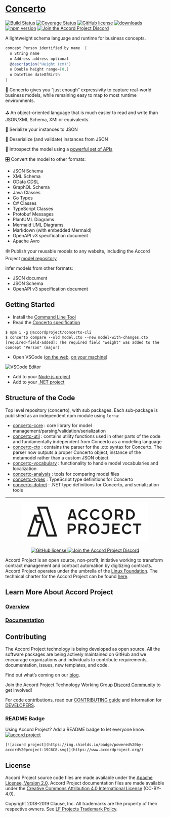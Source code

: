 <h1>
<a href="https://www.accordproject.org/projects/concerto">
Concerto
</a>
</h1>

<a href="https://github.com/accordproject/concerto/actions/workflows/build.yml/badge.svg"><img src="https://github.com/accordproject/concerto/actions/workflows/build.yml/badge.svg" alt="Build Status"></a>
<a href="https://coveralls.io/github/accordproject/concerto?branch=main"><img src="https://coveralls.io/repos/github/accordproject/concerto/badge.svg?branch=main" alt="Coverage Status"></a>
<a href="./LICENSE"><img src="https://img.shields.io/github/license/accordproject/concerto?color=bright-green" alt="GitHub license"></a>
<a href="https://www.npmjs.com/package/@accordproject/concerto-core"><img src="https://img.shields.io/npm/dm/@accordproject/concerto-core" alt="downloads"></a>
<a href="https://badge.fury.io/js/%40accordproject%2Fconcerto-cli"><img src="https://badge.fury.io/js/%40accordproject%2Fconcerto-cli.svg" alt="npm version"></a>
<a href="https://discord.gg/Zm99SKhhtA">
<img src="https://img.shields.io/badge/Accord%20Project-Join%20Discord-blue" alt="Join the Accord Project Discord"/>
</a>

A lightweight schema language and runtime for business concepts.

```cs
concept Person identified by name  {
  o String name
  o Address address optional
  @description("Height (cm)")
  o Double height range=[0,]
  o DateTime dateOfBirth 
}
```

🏢 Concerto gives you “just enough” expressivity to capture real-world business models, while remaining easy to map to most runtime environments.

⛳ An object-oriented language that is much easier to read and write than JSON/XML Schema, XMI or equivalents.

📄 Serialize your instances to JSON

🍪 Deserialize (and validate) instances from JSON

🔎 Introspect the model using a [powerful set of APIs](https://docs.accordproject.org/docs/model-api.html)

🎛 Convert the model to other formats:
- JSON Schema
- XML Schema
- OData CDSL
- GraphQL Schema
- Java Classes
- Go Types
- C# Classes
- TypeScript Classes
- Protobuf Messages
- PlantUML Diagrams
- Mermaid UML Diagrams
- Markdown (with embedded Mermaid)
- OpenAPI v3 specification document
- Apache Avro

🕸 Publish your reusable models to any website, including the Accord Project [model repository](https://models.accordproject.org)

Infer models from other formats:
- JSON document
- JSON Schema
- OpenAPI v3 specification document

## Getting Started

- Install the [Command Line Tool](https://docs.accordproject.org/docs/ref-concerto-cli.html)
- Read the [Concerto specification](https://docs.accordproject.org/docs/model-concerto.html)

```console
$ npm i -g @accordproject/concerto-cli
$ concerto compare --old model.cto --new model-with-changes.cto 
[required-field-added]: The required field "weight" was added to the concept "Person" (major) 
```

- Open VSCode ([on the web](https://github.dev/accordproject/models/blob/master/src/address%400.2.0.cto), [on your machine](https://marketplace.visualstudio.com/items?itemName=accordproject.cicero-vscode-extension))

![VSCode Editor](https://accordproject.org/wp-content/uploads/2022/10/af57b31d0eb66154bce4e0ffec780027.png)

- Add to your [Node.js project](https://docs.accordproject.org/docs/model-api.html)
- Add to your [.NET project](https://www.nuget.org/packages/AccordProject.Concerto)

## Structure of the Code

Top level repository (concerto), with sub packages. Each sub-package is published as an independent npm module using `lerna`:
* [concerto-core](https://github.com/accordproject/concerto/tree/master/packages/concerto-core) : core library for model management/parsing/validation/serialization
* [concerto-util](https://github.com/accordproject/concerto/tree/master/packages/concerto-util) : contains utility functions used in other parts of the code and fundamentally independent from Concerto as a modeling language
* [concerto-cto](https://github.com/accordproject/concerto/tree/master/packages/concerto-cto) : contains the parser for the .cto syntax for Concerto. The parser now outputs a proper Concerto object, instance of the metamodel rather than a custom JSON object.
* [concerto-vocabulary](https://github.com/accordproject/concerto/tree/master/packages/concerto-vocabulary) : functionality to handle model vocabularies and localization
* [concerto-analysis](https://github.com/accordproject/concerto/tree/master/packages/concerto-analysis) : tools for comparing model files
* [concerto-types](https://github.com/accordproject/concerto/tree/master/packages/concerto-types) : TypeScript type definitions for Concerto
* [concerto-dotnet](https://github.com/accordproject/concerto-dotnet) : .NET type definitions for Concerto, and serialization tools

---

<p align="center">
  <a href="https://www.accordproject.org/">
    <img src="assets/APLogo.png" alt="Accord Project Logo" width="400" />
  </a>
</p>

<p align="center">
  <a href="./LICENSE">
    <img src="https://img.shields.io/github/license/accordproject/cicero?color=bright-green" alt="GitHub license">
  </a>
  <a href="https://discord.gg/Zm99SKhhtA/">
    <img src="https://img.shields.io/badge/Accord%20Project-Join%20Discord-blue" alt="Join the Accord Project Discord"/>
  </a>
</p>

Accord Project is an open source, non-profit, initiative working to transform contract management and contract automation by digitizing contracts. Accord Project operates under the umbrella of the [Linux Foundation][linuxfound]. The technical charter for the Accord Project can be found [here][charter].

## Learn More About Accord Project

### [Overview][apmain]

### [Documentation][apdoc]

## Contributing

The Accord Project technology is being developed as open source. All the software packages are being actively maintained on GitHub and we encourage organizations and individuals to contribute requirements, documentation, issues, new templates, and code.

Find out what’s coming on our [blog][apblog].

Join the Accord Project Technology Working Group [Discord Community][apdiscord] to get involved!

For code contributions, read our [CONTRIBUTING guide][contributing] and information for [DEVELOPERS][developers].

### README Badge

Using Accord Project? Add a README badge to let everyone know: [![accord project](https://img.shields.io/badge/powered%20by-accord%20project-19C6C8.svg)](https://www.accordproject.org/)

```
[![accord project](https://img.shields.io/badge/powered%20by-accord%20project-19C6C8.svg)](https://www.accordproject.org/)
```

## License <a name="license"></a>

Accord Project source code files are made available under the [Apache License, Version 2.0][apache].
Accord Project documentation files are made available under the [Creative Commons Attribution 4.0 International License][creativecommons] (CC-BY-4.0).

Copyright 2018-2019 Clause, Inc. All trademarks are the property of their respective owners. See [LF Projects Trademark Policy](https://lfprojects.org/policies/trademark-policy/).

[linuxfound]: https://www.linuxfoundation.org
[charter]: https://github.com/accordproject/governance/blob/master/accord-project-technical-charter.md
[apmain]: https://accordproject.org/ 
[apblog]: https://medium.com/@accordhq
[apdoc]: https://docs.accordproject.org/
[apdiscord]: https://discord.com/invite/Zm99SKhhtA

[contributing]: https://github.com/accordproject/concerto/blob/master/CONTRIBUTING.md
[developers]: https://github.com/accordproject/concerto/blob/master/DEVELOPERS.md

[apache]: https://github.com/accordproject/concerto/blob/master/LICENSE
[creativecommons]: http://creativecommons.org/licenses/by/4.0/
